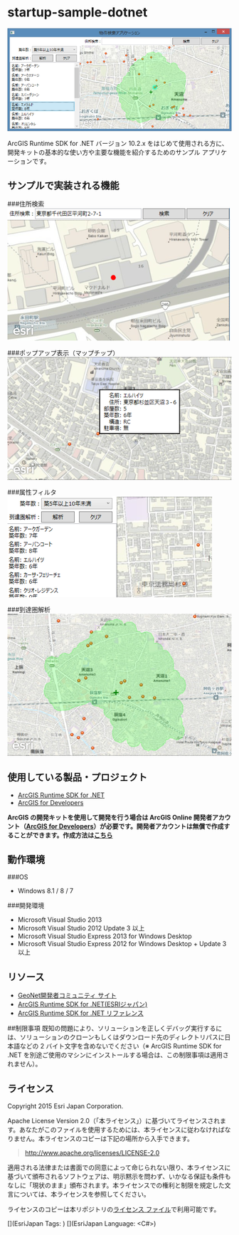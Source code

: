 # startup-sample-dotnet

![.NET SDK サンプルアプリケーション](_readme_images/thumbnail.png)

ArcGIS Runtime SDK for .NET バージョン 10.2.x をはじめて使用される方に、開発キットの基本的な使い方や主要な機能を紹介するためのサンプル アプリケーションです。

## サンプルで実装される機能

###住所検索
![.NET SDK サンプルアプリケーション](_readme_images/geosearch.png)

###ポップアップ表示（マップチップ）
![.NET SDK サンプルアプリケーション](_readme_images/popup.png)

###属性フィルタ
![.NET SDK サンプルアプリケーション](_readme_images/attfilter.png)

###到達圏解析
![.NET SDK サンプルアプリケーション](_readme_images/servicearea.png)

## 使用している製品・プロジェクト

* [ArcGIS Runtime SDK for .NET](https://developers.arcgis.com/net/)
* [ArcGIS for Developers](https://developers.arcgis.com/en/)

**ArcGIS の開発キットを使用して開発を行う場合は ArcGIS Online 開発者アカウント（[ArcGIS for Developers](https://developers.arcgis.com/en/)）が必要です。開発者アカウントは無償で作成することができます。作成方法は[こちら](http://www.esrij.com/cgi-bin/wp/wp-content/uploads/documents/signup-esri-developers.pdf)**

## 動作環境
###OS
* Windows 8.1 / 8 / 7

###開発環境
* Microsoft Visual Studio 2013
* Microsoft Visual Studio 2012 Update 3 以上
* Microsoft Visual Studio Express 2013 for Windows Desktop
* Microsoft Visual Studio Express 2012 for Windows Desktop + Update 3 以上

## リソース

* [GeoNet開発者コミュニティ サイト](https://geonet.esri.com/groups/devcom-jp)
* [ArcGIS Runtime SDK for .NET(ESRIジャパン)](http://www.esrij.com/products/arcgis-runtime-sdk-for-dotnet/)
* [ArcGIS Runtime SDK for .NET リファレンス](https://developers.arcgis.com/net/desktop/api-reference/)

##制限事項
既知の問題により、ソリューションを正しくデバッグ実行するには、ソリューションのクローンもしくはダウンロード先のディレクトリパスに日本語などの 2 バイト文字を含めないでください（※ ArcGIS Runtime SDK for .NET を別途ご使用のマシンにインストールする場合は、この制限事項は適用されません）。

## ライセンス
Copyright 2015 Esri Japan Corporation.

Apache License Version 2.0（「本ライセンス」）に基づいてライセンスされます。あなたがこのファイルを使用するためには、本ライセンスに従わなければなりません。本ライセンスのコピーは下記の場所から入手できます。

> http://www.apache.org/licenses/LICENSE-2.0

適用される法律または書面での同意によって命じられない限り、本ライセンスに基づいて頒布されるソフトウェアは、明示黙示を問わず、いかなる保証も条件もなしに「現状のまま」頒布されます。本ライセンスでの権利と制限を規定した文言については、本ライセンスを参照してください。

ライセンスのコピーは本リポジトリの[ライセンス ファイル](./LICENSE)で利用可能です。

[](EsriJapan Tags: <Windows WPF> )
[](EsriJapan Language: <C#>)
